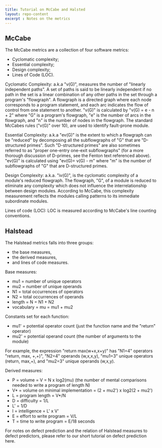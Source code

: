 ```yaml
---
title: Tutorial on McCabe and Halsted
layout: repo-content
excerpt : Notes on the metrics
---
```


## McCabe

The McCabe metrics are a collection of four software metrics:

+ Cyclomatic complexity;
+ Essential complexity;
+ Design complexity;
+ Lines of Code (LOC).

Cyclomatic Complexity: a.k.a "v(G)", measures the number of "linearly
independent paths". A set of paths is said to be linearly independent
if no path in the set is a linear combination of any other paths
in the set through a program's "flowgraph". A flowgraph is a directed
graph where each node corresponds to a program statement, and each
arc indicates the flow of control from one statement to another.
"v(G)" is calculated by "v(G) = e - n + 2" where "G" is a program's
flowgraph, "e" is the number of arcs in the flowgraph, and "n" is
the number of nodes in the flowgraph. The standard McCabes rules
("v(G)" over 10), are used to identify fault-prone module.

Essential Complexity: a.k.a "ev(G)" is the extent to
which a flowgraph can be "reduced" by decomposing
all the subflowgraphs of "G" that are "D-structured
primes". Such "D-structured primes" are also
sometimes referred to as "proper one-entry one-exit
subflowgraphs" (for a more thorough discussion of
D-primes, see the Fenton text referenced
above). "ev(G)" is calculated using "ev(G)= v(G) -
m" where "m" is the number of subflowgraphs of "G"
that are D-structured primes.

Design Complexity: a.k.a. "iv(G)", is the cyclomatic
complexity of a module's reduced flowgraph. The
flowgraph, "G", of a module is reduced to eliminate
any complexity which does not influence the
interrelationship between design modules. According
to McCabe, this complexity measurement reflects the
modules calling patterns to its immediate
subordinate modules.

Lines of code (LOC): LOC is measured according to McCabe's line counting conventions.


## Halstead

The Halstead metrics falls into three groups:

+ the base measures,
+ the derived measures,
+ and lines of code measures.

Base measures:

+ mu1 = number of unique operators
+ mu2 = number of unique operands
+ N1 = total occurrences of operators
+ N2 = total occurrences of operands
+ length = N = N1 + N2
+ vocabulary = mu = mu1 + mu2

Constants set for each function:

+ mu1' = potential operator count (just the function name and the "return" operator)
+ mu2' = potential operand count (the number of arguments to the module)

For example, the expression "return max(w+x,x+y)" has "N1=4" operators "return, max, +,+)", "N2=4" operands (w,x,x,y), "mu1=3" unique operators (return, max,+), and "mu2=3" unique operands (w,x,y).

Derived measures:

+ P = volume = V = N x log2(mu) (the number of mental comparisons needed to write a program of length N)
+ V* = volume on minimal implementation = (2 + mu2') x log2(2 + mu2')
+ L = program length = V*/N
+ D = difficulty = 1/L
+ L' = 1/D
+ I = intelligence = L' x V'
+ E = effort to write program = V/L
+ T = time to write program = E/18 seconds

For notes on defect prediction and the relation of Halstead measures to defect predictors, please refer to our short tutorial on defect prediction here.
